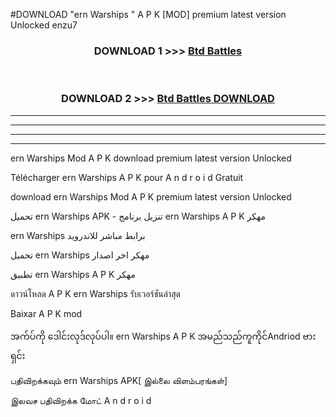 #DOWNLOAD "ern Warships " A P K [MOD] premium latest version Unlocked enzu7 



<div align="center">

<h3>DOWNLOAD 1 >>> <a href="https://getmod1.web.app/?judule=Btd Battles">Btd Battles</a></h3><br>

<h3>DOWNLOAD 2 >>> <a href="https://getmod1.web.app/?judule=Btd Battles">Btd Battles DOWNLOAD</a></h3>

</div>


----------------------------------------------------------

----------------------------------------------------------

----------------------------------------------------------

----------------------------------------------------------


ern Warships  Mod A P K download premium latest version Unlocked

Télécharger  ern Warships  A P K pour A n d r o i d Gratuit

download ern Warships  Mod A P K premium latest version Unlocked

تحميل ern Warships  APK - تنزيل برنامج ern Warships  A P K مهكر

ern Warships  برابط مباشر للاندرويد

تحميل ern Warships  مهكر اخر اصدار

تطبيق ern Warships  A P K مهكر

ดาวน์โหลด A P K ern Warships  รับเวอร์ชันล่าสุด

Baixar A P K mod

အက်ပ်ကို ဒေါင်းလုဒ်လုပ်ပါ။ ern Warships  A P K အမည်သည်ကူကိုင်Andriod ဗားရှင်း

பதிவிறக்கவும் ern Warships  APK[ இல்லை விளம்பரங்கள்] 
 
இலவச பதிவிறக்க மோட் A n d r o i d



